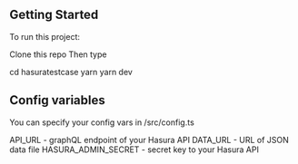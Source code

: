 ## Getting Started

To run this project:

Clone this repo
Then type

cd hasuratestcase
yarn 
yarn dev


## Config variables

You can specify your config vars in /src/config.ts

API_URL - graphQL endpoint of your Hasura API
DATA_URL - URL of JSON data file
HASURA_ADMIN_SECRET - secret key to your Hasura API